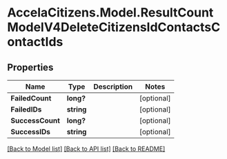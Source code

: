 # AccelaCitizens.Model.ResultCountModelV4DeleteCitizensIdContactsContactIds
## Properties

Name | Type | Description | Notes
------------ | ------------- | ------------- | -------------
**FailedCount** | **long?** |  | [optional] 
**FailedIDs** | **string** |  | [optional] 
**SuccessCount** | **long?** |  | [optional] 
**SuccessIDs** | **string** |  | [optional] 

[[Back to Model list]](../README.md#documentation-for-models) [[Back to API list]](../README.md#documentation-for-api-endpoints) [[Back to README]](../README.md)

